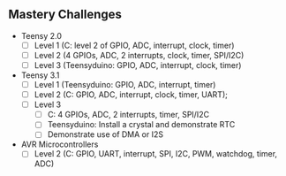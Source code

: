 ## Mastery Challenges
  - Teensy 2.0
    - [ ] Level 1 (C: level 2 of GPIO, ADC, interrupt, clock, timer)
    - [ ] Level 2 (4 GPIOs, ADC, 2 interrupts, clock, timer, SPI/I2C)
    - [ ] Level 3 (Teensyduino: GPIO, ADC, interrupt, clock, timer)
  - Teensy 3.1
    - [ ] Level 1 (Teensyduino: GPIO, ADC, interrupt, timer)
    - [ ] Level 2 (C: GPIO, ADC, interrupt, clock, timer, UART);
    - [ ] Level 3
      - [ ] C: 4 GPIOs, ADC, 2 interrupts, timer, SPI/I2C
      - [ ] Teensyduino: Install a crystal and demonstrate RTC
      - [ ] Demonstrate use of DMA or I2S
  - AVR Microcontrollers
    - [ ] Level 2 (C: GPIO, UART, interrupt, SPI, I2C, PWM, watchdog, timer, ADC)
